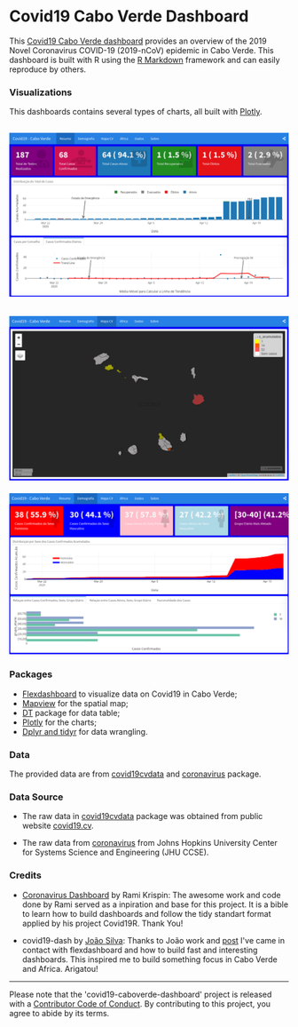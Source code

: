 # Covid19 Cabo Verde Dashboard

<!-- badges: start -->

<!-- badges: end -->

This [Covid19 Cabo Verde dashboard](https://marovski.github.io/covid19cvdashboard) provides an overview of the 2019 Novel Coronavirus COVID-19 (2019-nCoV) epidemic in Cabo Verde. This dashboard is built with R using the [R Markdown](https://rmarkdown.rstudio.com/) framework and can easily reproduce by others.

### Visualizations
This dashboards contains several types of charts, all built with [Plotly](https://plotly.com/r/).

![Summary Tab](./img/dash1.png)
---------------------

![Map Tab](./img/dash3.png)
--------------------
![Demographics Tab](./img/dash2.png)

### Packages

* [Flexdashboard](https://rmarkdown.rstudio.com/flexdashboard/) to visualize data on Covid19 in Cabo Verde;
* [Mapview](https://r-spatial.github.io/mapview/) for the spatial map;
* [DT](https://rstudio.github.io/DT/) package for data table;
* [Plotly](https://plotly.com/r/) for the charts;
* [Dplyr and tidyr](https://dplyr.tidyverse.org/) for data wrangling.

### Data
The provided data are from [covid19cvdata](https://github.com/marovski/covid19cvdata) and [coronavirus](https://github.com/RamiKrispin/coronavirus) package.

### Data Source

* The raw data in [covid19cvdata](https://github.com/marovski/covid19cvdata) package was obtained from public website [covid19.cv](www.covid19.cv).

* The raw data from [coronavirus](https://github.com/RamiKrispin/coronavirus) from Johns Hopkins University Center for Systems Science and Engineering (JHU CCSE).

### Credits

* [Coronavirus Dashboard](https://ramikrispin.github.io/coronavirus_dashboard/#summary) by Rami Krispin: The awesome work and code done by Rami served as a inpiration and base for this project. It is a bible to learn how to build dashboards and follow the tidy standart format applied by his project Covid19R. Thank You!

+ covid19-dash by [João Silva](https://rpubs.com/joaosilva/covid19-dash): Thanks to João work and [post](https://www.linkedin.com/posts/antonio-joao_rpubs-covid-19-dashboard-activity-6647282965627850752-LvFd) I've came in contact with flexdashboard and how to build fast and interesting dashboards. This inspired me to build something focus in Cabo Verde and Africa. Arigatou!



-------------------
Please note that the 'covid19-caboverde-dashboard' project is released with a [Contributor Code of Conduct](.github/Code_of_conduct.md). By contributing to this project, you agree to abide by its terms.
